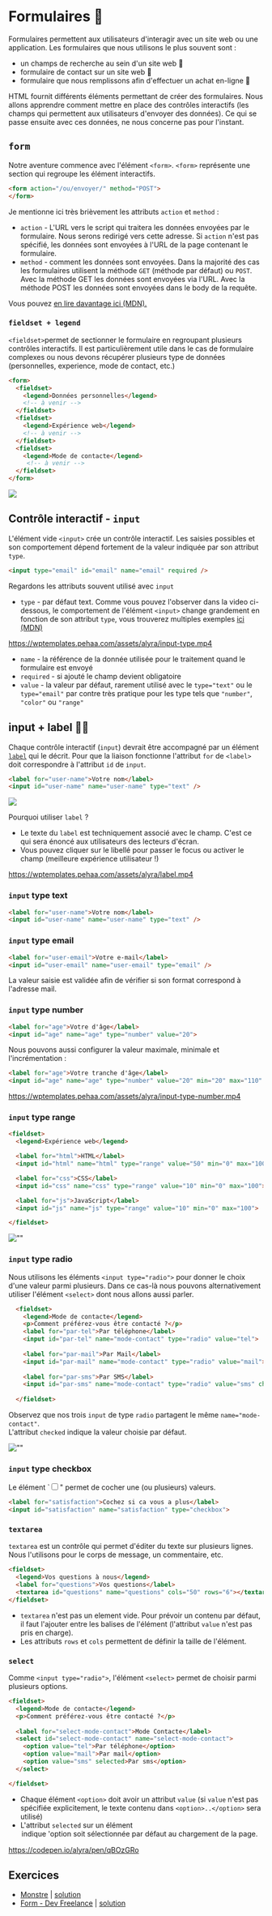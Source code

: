 # Formulaires <span role="img" aria-label="">📩<span>

Formulaires permettent aux utilisateurs d'interagir avec un site web ou une application. Les formulaires que nous utilisons le plus souvent sont :
- un champs de recherche au sein d'un site web 🔎
- formulaire de contact sur un site web 📩
- formulaire que nous remplissons afin d'effectuer un achat en-ligne 🛒

HTML fournit différents éléments permettant de créer des formulaires. Nous allons apprendre comment mettre en place des contrôles interactifs (les champs qui permettent aux utilisateurs d'envoyer des données). Ce qui se passe ensuite avec ces données, ne nous concerne pas pour l'instant.

## <code>form</code>

Notre aventure commence avec l'élément `<form>`. `<form>` représente une section qui regroupe les élément interactifs.

```html
<form action="/ou/envoyer/" method="POST">
</form>
```

Je mentionne ici très brièvement les attributs `action` et `method` :

- `action` - L'URL vers le script qui traitera les données envoyées par le formulaire. Nous serons redirigé vers cette adresse. Si `action` n'est pas spécifié, les données sont envoyées à l'URL de la page contenant le formulaire.
- `method` - comment les données sont envoyées. Dans la majorité des cas les formulaires utilisent la méthode `GET` (méthode par défaut) ou `POST`. Avec la méthode GET les données sont envoyées via l'URL.  Avec la méthode POST les données sont envoyées dans le body de la requête.

Vous pouvez [en lire davantage ici (MDN).](https://developer.mozilla.org/fr/docs/Web/Guide/HTML/Formulaires/Envoyer_et_extraire_les_donn%C3%A9es_des_formulaires)

### <code>fieldset + legend</code>

`<fieldset>`permet de sectionner le formulaire en  regroupant plusieurs contrôles interactifs. Il est particulièrement utile dans le cas de formulaire complexes ou nous devons récupérer plusieurs type de données (personnelles, experience, mode de contact, etc.)

```html
<form>
  <fieldset>
    <legend>Données personnelles</legend>
    <!-- à venir -->
  </fieldset>
  <fieldset>
    <legend>Expérience web</legend>
    <!-- à venir -->
  </fieldset>
  <fieldset>
    <legend>Mode de contacte</legend>
     <!-- à venir -->
  </fieldset>
</form>
```

![](https://wptemplates.pehaa.com/assets/alyra/fieldset.png)

## Contrôle interactif - <code>input</code>

L'élément vide `<input>` crée un contrôle interactif. Les saisies possibles et son comportement dépend fortement de la valeur indiquée par son attribut `type`.

```html
<input type="email" id="email" name="email" required />
```

Regardons les attributs souvent utilisé avec `input`

- `type` - par défaut text. Comme vous pouvez l'observer dans la video ci-dessous, le comportement de l'élément `<input>` change grandement en fonction de son attribut `type`, vous trouverez multiples exemples [ici (MDN)](https://developer.mozilla.org/en-US/docs/Web/HTML/Element/input)

https://wptemplates.pehaa.com/assets/alyra/input-type.mp4

- `name` - la référence de la donnée utilisée pour le traitement quand le formulaire est envoyé
- `required` - si ajouté le champ devient obligatoire
- `value` - la valeur par défaut, rarement utilisé avec le `type="text"` ou le `type="email"` par contre très pratique pour les type tels que `"number"`, `"color"` ou `"range"`

## input + label 🦜🦜

Chaque contrôle interactif (`input`) devrait être accompagné par un élément [`label`](https://developer.mozilla.org/fr/docs/Web/HTML/Element/label) qui le décrit. Pour que la liaison fonctionne l'attribut `for` de `<label>` doit correspondre à l'attribut `id` de `input`.

```html
<label for="user-name">Votre nom</label>
<input id="user-name" name="user-name" type="text" />
```
![](https://wptemplates.pehaa.com/assets/alyra/labelinput.png)

Pourquoi utiliser `label` ?
- Le texte du `label` est techniquement associé avec le champ. C'est ce qui sera énoncé aux utilisateurs des lecteurs d'écran. 
- Vous pouvez cliquer sur le libellé pour passer le focus ou activer le champ (meilleure expérience utilisateur !)

https://wptemplates.pehaa.com/assets/alyra/label.mp4

### <code>input</code> type text

```html
<label for="user-name">Votre nom</label>
<input id="user-name" name="user-name" type="text" />
```

### <code>input</code> type email 

```html
<label for="user-email">Votre e-mail</label>
<input id="user-email" name="user-email" type="email" />
```

La valeur saisie est validée afin de vérifier si son format correspond à l'adresse mail.

### <code>input</code> type number

```html
<label for="age">Votre d'âge</label>
<input id="age" name="age" type="number" value="20">
```

Nous pouvons aussi configurer la valeur maximale, minimale et l'incrémentation :

```html
<label for="age">Votre tranche d'âge</label>
<input id="age" name="age" type="number" value="20" min="20" max="110" step="10">
```

https://wptemplates.pehaa.com/assets/alyra/input-type-number.mp4

### <code>input</code> type range

```html
<fieldset>
  <legend>Expérience web</legend>

  <label for="html">HTML</label>
  <input id="html" name="html" type="range" value="50" min="0" max="100">

  <label for="css">CSS</label>
  <input id="css" name="css" type="range" value="10" min="0" max="100">

  <label for="js">JavaScript</label>
  <input id="js" name="js" type="range" value="10" min="0" max="100">

</fieldset>
```

![""](https://wptemplates.pehaa.com/assets/alyra/input-type-range.png)

### <code>input</code> type radio

Nous utilisons les éléments `<input type="radio">` pour donner le choix d'une valeur parmi plusieurs. Dans ce cas-là nous pouvons alternativement utiliser l'élément `<select>` dont nous allons aussi parler.

```html
  <fieldset>
    <legend>Mode de contacte</legend>
    <p>Comment préférez-vous être contacté ?</p>
    <label for="par-tel">Par téléphone</label>
    <input id="par-tel" name="mode-contact" type="radio" value="tel">
    
    <label for="par-mail">Par Mail</label>
    <input id="par-mail" name="mode-contact" type="radio" value="mail">
    
    <label for="par-sms">Par SMS</label>
    <input id="par-sms" name="mode-contact" type="radio" value="sms" checked>
    
  </fieldset>
```

Observez que nos trois `input` de type `radio` partagent le même `name="mode-contact"`.  
L'attribut `checked` indique la valeur choisie par défaut. 

![""](https://wptemplates.pehaa.com/assets/alyra/input-type-radio.png)

### <code>input</code> type checkbox

Le élément `<input type=checkbox>" permet de cocher une (ou plusieurs) valeurs.

```html
<label for="satisfaction">Cochez si ca vous a plus</label>
<input id="satisfaction" name="satisfaction" type="checkbox">
```

### <code>textarea</code>

`textarea` est un contrôle qui permet d'éditer du texte sur plusieurs lignes. Nous l'utilisons pour le corps de message, un commentaire, etc.

```html
<fieldset>
  <legend>Vos questions à nous</legend>
  <label for="questions">Vos questions</label>
  <textarea id="questions" name="questions" cols="50" rows="6"></textarea>
</fieldset>
```

- `textarea` n'est pas un element vide. Pour prévoir un contenu par défaut, il faut l'ajouter entre les balises de l'élément (l'attribut `value` n'est pas pris en charge).
- Les attributs `rows` et `cols` permettent de définir la taille de l'élément.

### <code>select</code>

Comme `<input type="radio">`, l'élément `<select>` permet de choisir parmi plusieurs options.

```html
<fieldset>
  <legend>Mode de contacte</legend>
  <p>Comment préférez-vous être contacté ?</p>
  
  <label for="select-mode-contact">Mode Contacte</label>
  <select id="select-mode-contact" name="select-mode-contact">
    <option value="tel">Par téléphone</option>
    <option value="mail">Par mail</option>
    <option value="sms" selected>Par sms</option>
  </select>

</fieldset>
```

- Chaque élément `<option>` doit avoir un attribut `value` (si `value` n'est pas spécifiée explicitement, le texte contenu dans `<option>..</option>` sera utilisé)
- L'attribut `selected` sur un élément <option> indique 'option soit sélectionnée par défaut au chargement de la page.


https://codepen.io/alyra/pen/qBOzGRo

## Exercices

- [Monstre](https://codepen.io/alyra/pen/LYpJrwg) | [solution](https://codepen.io/alyra/pen/6476cabbc1a5a1849f5bb349a4fa4ea0)
- [Form - Dev Freelance](https://codepen.io/alyra/pen/pojOZoP) | [solution](https://codepen.io/alyra/pen/6614f36dcfcc8ae7045f250135dc77e8)
